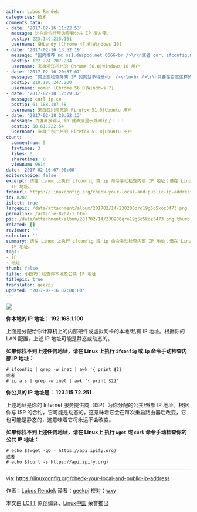 ```yaml
---
author: Lubos Rendek
categories: 技术
comments_data:
- date: '2017-02-16 11:22:53'
  message: 这在命令行里边查看公共 IP 很方便。
  postip: 223.149.215.161
  username: GHLandy [Chrome 47.0|Windows 10]
- date: '2017-02-16 13:52:19'
  message: "国内推荐 nc ns1.dnspod.net 6666<br />\r\n或者 curl ifconfig.me"
  postip: 122.224.207.204
  username: 来自浙江杭州的 Chrome 56.0|Windows 10 用户
- date: '2017-02-16 20:37:07'
  message: "网上能检查外网 IP 的网站多得是<br />\r\n<br />\r\n只要在百度这样的搜索引擎输入 check ip <br />\r\n即可找到一堆网站可用"
  postip: 210.186.247.200
  username: yomun [Chrome 56.0|Windows 7]
- date: '2017-02-18 12:29:32'
  message: curl ip.cn
  postip: 61.188.187.58
  username: 来自四川南充的 Firefox 51.0|Ubuntu 用户
- date: '2017-02-18 20:52:13'
  message: 百度直接输入 ip 就直接显示外网ip了！！！
  postip: 58.61.222.54
  username: 来自广东广州的 Firefox 51.0|Ubuntu 用户
count:
  commentnum: 5
  favtimes: 3
  likes: 0
  sharetimes: 0
  viewnum: 9614
date: '2017-02-16 07:00:00'
editorchoice: false
excerpt: 请在 Linux 上执行 ifconfig 或 ip 命令手动检查内部 IP 地址；请在 Linux上 执行 wget 或 curl 命令手动检查你的公共
  IP 地址。
fromurl: https://linuxconfig.org/check-your-local-and-public-ip-address
id: 8207
islctt: true
largepic: /data/attachment/album/201702/14/230206qro19g5o5koz3473.png
permalink: /article-8207-1.html
pic: /data/attachment/album/201702/14/230206qro19g5o5koz3473.png.thumb.jpg
related: []
reviewer: ''
selector: ''
summary: 请在 Linux 上执行 ifconfig 或 ip 命令手动检查内部 IP 地址；请在 Linux上 执行 wget 或 curl 命令手动检查你的公共
  IP 地址。
tags:
- IP
- 地址
thumb: false
title: 小技巧：检查你本地及公共 IP 地址
titlepic: true
translator: geekpi
updated: '2017-02-16 07:00:00'
---
```


![](/data/attachment/album/201702/14/230206qro19g5o5koz3473.png)


**你本地的 IP 地址：** **192.168.1.100**


上面是分配给你计算机上的内部硬件或虚拟网卡的本地/私有 IP 地址。根据你的 LAN 配置，上述 IP 地址可能是静态或动态的。


**如果你找不到上述任何地址，请在 Linux 上执行 `ifconfig` 或 `ip` 命令手动检查内部 IP 地址：**



```
# ifconfig | grep -w inet | awk '{ print $2}'
或者
# ip a s | grep -w inet | awk '{ print $2}'

```

**你公共的 IP 地址是：** **123.115.72.251**


上述地址是你的 Internet 服务提供商（ISP）为你分配的公共/外部 IP 地址。根据你与 ISP 的合约，它可能是动态的，这意味着它会在每次重启路由器后改变，它也可能是静态的，这意味着它将永远不会改变。


**如果你找不到上述任何地址，请在 Linux上 执行 `wget` 或 `curl` 命令手动检查你的公共 IP 地址：**



```
# echo $(wget -qO - https://api.ipify.org)
或者
# echo $(curl -s https://api.ipify.org)

```



---


via: <https://linuxconfig.org/check-your-local-and-public-ip-address>


作者：[Lubos Rendek](https://linuxconfig.org/check-your-local-and-public-ip-address) 译者：[geekpi](https://github.com/geekpi) 校对：[wxy](https://github.com/wxy)


本文由 [LCTT](https://github.com/LCTT/TranslateProject) 原创编译，[Linux中国](https://linux.cn/) 荣誉推出